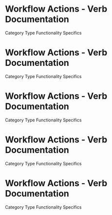  
# Workflow Actions - Verb Documentation
 
Category                  Type                      Functionality             Specifics                
 
# Workflow Actions - Verb Documentation
 
Category                  Type                      Functionality             Specifics                
 
# Workflow Actions - Verb Documentation
 
Category                  Type                      Functionality             Specifics                
 
# Workflow Actions - Verb Documentation
 
Category                  Type                      Functionality             Specifics                
 
# Workflow Actions - Verb Documentation
 
Category                  Type                      Functionality             Specifics                
